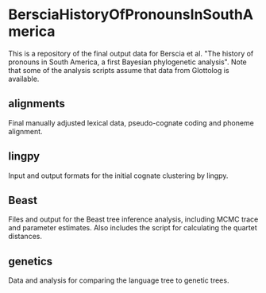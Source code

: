 # BersciaHistoryOfPronounsInSouthAmerica

This is a repository of the final output data for Berscia et al. "The history of pronouns in South America, a first Bayesian phylogenetic analysis".  Note that some of the analysis scripts assume that data from Glottolog is available.

## alignments

Final manually adjusted lexical data, pseudo-cognate coding and phoneme alignment.

## lingpy

Input and output formats for the initial cognate clustering by lingpy.

## Beast

Files and output for the Beast tree inference analysis, including MCMC trace and parameter estimates.  Also includes the script for calculating the quartet distances.

## genetics

Data and analysis for comparing the language tree to genetic trees.

